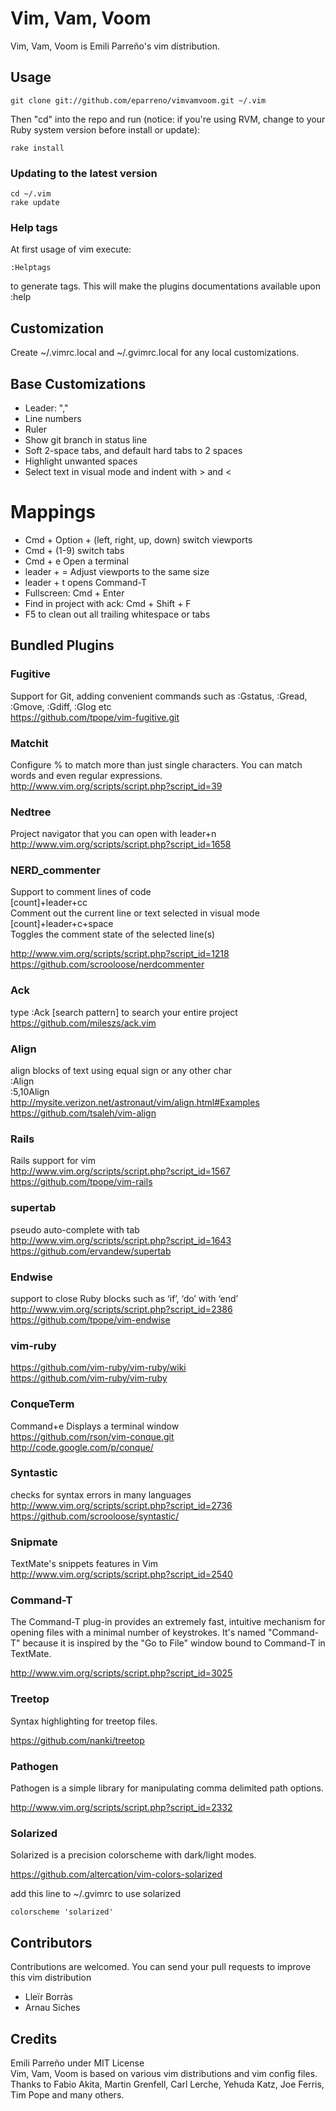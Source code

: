 # Vim, Vam, Voom

Vim, Vam, Voom is Emili Parreño's vim distribution.

## Usage

    git clone git://github.com/eparreno/vimvamvoom.git ~/.vim

Then "cd" into the repo and run (notice: if you're using RVM, change to your Ruby system version before install or update):

    rake install

### Updating to the latest version

    cd ~/.vim
    rake update

### Help tags

At first usage of vim execute:

    :Helptags

to generate tags. This will make the plugins documentations available upon :help

## Customization

Create ~/.vimrc.local and ~/.gvimrc.local for any local customizations.

## Base Customizations

* Leader: ","
* Line numbers
* Ruler
* Show git branch in status line
* Soft 2-space tabs, and default hard tabs to 2 spaces
* Highlight unwanted spaces
* Select text in visual mode and indent with > and <

# Mappings

* Cmd + Option + (left, right, up, down) switch viewports
* Cmd + (1-9) switch tabs
* Cmd + e Open a terminal
* leader + =  Adjust viewports to the same size
* leader + t opens Command-T
* Fullscreen: Cmd + Enter
* Find in project with ack: Cmd + Shift + F
* F5 to clean out all trailing whitespace or tabs

## Bundled Plugins

### Fugitive

Support for Git, adding convenient commands such as :Gstatus, :Gread, :Gmove, :Gdiff, :Glog etc<br/>
https://github.com/tpope/vim-fugitive.git

### Matchit

Configure % to match more than just single characters.  You can match words and even regular expressions.<br/>
http://www.vim.org/scripts/script.php?script_id=39

### Nedtree

Project navigator that you can open with leader+n<br/>
http://www.vim.org/scripts/script.php?script_id=1658

### NERD_commenter

Support to comment lines of code<br/>
[count]+leader+cc<br/>
Comment out the current line or text selected in visual mode<br/>
[count]+leader+c+space<br/>
Toggles the comment state of the selected line(s)<br/>

http://www.vim.org/scripts/script.php?script_id=1218<br/>
https://github.com/scrooloose/nerdcommenter<br/>

### Ack

type :Ack [search pattern] to search your entire project<br/>
https://github.com/mileszs/ack.vim

### Align

align blocks of text using equal sign or any other char<br/>
:Align<br/>
:5,10Align<br/>
http://mysite.verizon.net/astronaut/vim/align.html#Examples<br/>
https://github.com/tsaleh/vim-align<br/>

### Rails

Rails support for vim<br/>
http://www.vim.org/scripts/script.php?script_id=1567<br/>
https://github.com/tpope/vim-rails

### supertab

pseudo auto-complete with tab<br/>
http://www.vim.org/scripts/script.php?script_id=1643<br/>
https://github.com/ervandew/supertab

### Endwise

support to close Ruby blocks such as ‘if’, ‘do’ with ‘end’<br/>
http://www.vim.org/scripts/script.php?script_id=2386<br/>
https://github.com/tpope/vim-endwise

### vim-ruby

https://github.com/vim-ruby/vim-ruby/wiki<br/>
https://github.com/vim-ruby/vim-ruby

### ConqueTerm

Command+e Displays a terminal window<br/>
https://github.com/rson/vim-conque.git<br/>
http://code.google.com/p/conque/

### Syntastic

checks for syntax errors in many languages<br/>
http://www.vim.org/scripts/script.php?script_id=2736<br/>
https://github.com/scrooloose/syntastic/

### Snipmate

TextMate's snippets features in Vim<br/>
http://www.vim.org/scripts/script.php?script_id=2540

### Command-T

The Command-T plug-in provides an extremely fast, intuitive mechanism for opening files with
a minimal number of keystrokes. It's named "Command-T" because it is inspired by the "Go to File" 
window bound to Command-T in TextMate. 

http://www.vim.org/scripts/script.php?script_id=3025

### Treetop

Syntax highlighting for treetop files.

https://github.com/nanki/treetop


### Pathogen

Pathogen is a simple library for manipulating comma delimited path options. 

http://www.vim.org/scripts/script.php?script_id=2332

### Solarized

Solarized is a precision colorscheme with dark/light modes.

https://github.com/altercation/vim-colors-solarized

add this line to ~/.gvimrc to use solarized

    colorscheme 'solarized'

## Contributors

Contributions are welcomed. You can send your pull requests to improve this vim distribution

* Lleïr Borràs
* Arnau Siches

## Credits

Emili Parreño under MIT License<br/>
Vim, Vam, Voom is based on various vim distributions and vim config files.<br/>
Thanks to Fabio Akita, Martin Grenfell, Carl Lerche, Yehuda Katz, Joe Ferris, Tim Pope and many others.
